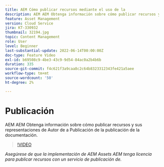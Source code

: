 ```yaml
---
title: AEM Cómo publicar recursos mediante el uso de la
description: AEM AEM Obtenga información sobre cómo publicar recursos y sus representaciones de Autor de a Publicación de la publicación de la documentación.
feature: Asset Management
version: Cloud Service
jira: KT-330932
thumbnail: 32194.jpg
topic: Content Management
role: User
level: Beginner
last-substantial-update: 2022-06-14T00:00:00Z
doc-type: Feature Video
exl-id: b69508c9-4be3-43c9-9d54-84ac0a2b4b6b
duration: 335
source-git-commit: f4c621f3a9caa8c2c64b8323312343fe421a5aee
workflow-type: tm+mt
source-wordcount: '50'
ht-degree: 2%

---
```


# Publicación

AEM AEM Obtenga información sobre cómo publicar recursos y sus representaciones de Autor de a Publicación de la publicación de la documentación.

>[!VIDEO](https://video.tv.adobe.com/v/330932?quality=12&learn=on)

_Asegúrese de que la implementación de AEM Assets AEM tenga licencia para publicar recursos con un servicio de publicación de._
